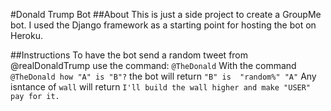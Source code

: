 #Donald Trump Bot
##About
This is just a side project to create a GroupMe bot. I used the Django 
framework as a starting point for hosting the bot on Heroku.

##Instructions
To have the bot send a random tweet from @realDonaldTrump use the command: 
`@TheDonald`
With the command `@TheDonald how "A" is "B"?` the bot will return `"B" is 
"random%" "A"`
Any isntance of `wall` will return `I'll build the wall higher and make "USER" 
pay for it.`
